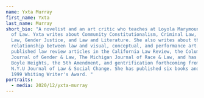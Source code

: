 ```yaml
---
name: Yxta Murray
first_name: Yxta
last_name: Murray
short_bio: "A novelist and an art critic who teaches at Loyola Marymount School
  of Law. Yxta writes about Community Constitutionalism, Criminal Law, Property
  Law, Gender Justice, and Law and Literature. She also writes about the
  relationship between law and visual, conceptual, and performance art. She has
  published law review articles in the California Law Review, the Columbia
  Journal of Gender & Law, The Michigan Journal of Race & Law, and has a work on
  Boyle Heights, the 5th Amendment, and gentrification forthcoming from the
  N.Y.U Journal of Law & Social Change. She has published six books and won a
  1999 Whiting Writer's Award. "
portraits:
  - media: 2020/12/yxta-murray
---
```

